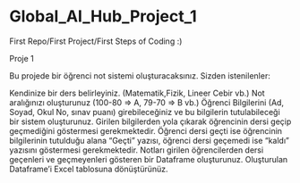 # Global_AI_Hub_Project_1
First Repo/First Project/First Steps of Coding :)

Proje 1

Bu projede bir öğrenci not sistemi oluşturacaksınız. Sizden istenilenler:

Kendinize bir ders belirleyiniz. (Matematik,Fizik, Lineer Cebir vb.)
Not aralığınızı oluşturunuz (100-80 ⇒ A, 79-70 ⇒ B vb.)
Öğrenci Bilgilerini (Ad, Soyad, Okul No, sınav puanı) girebileceğiniz ve bu bilgilerin tutulabileceği bir sistem oluşturunuz.
Girilen bilgilerden yola çıkarak öğrencinin dersi geçip geçmediğini göstermesi gerekmektedir.
Öğrenci dersi geçti ise öğrencinin bilgilerinin tutulduğu alana “Geçti” yazısı, öğrenci dersi geçemedi ise “kaldı” yazısını göstermesi gerekmektedir.
Notları girilen öğrencilerden dersi geçenleri ve geçmeyenleri gösteren bir Dataframe oluşturunuz. 
Oluşturulan Dataframe’i Excel tablosuna dönüştürünüz.
